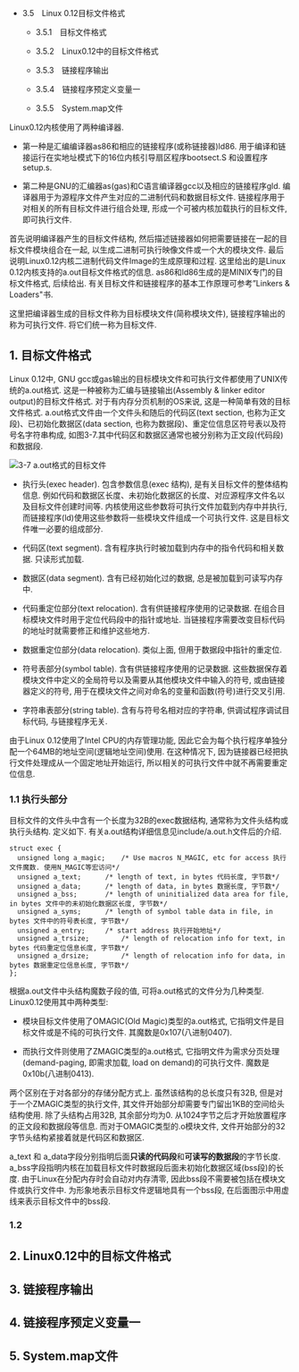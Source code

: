 - 3.5　Linux 0.12目标文件格式

    - 3.5.1　目标文件格式

    - 3.5.2　Linux0.12中的目标文件格式
    
    - 3.5.3　链接程序输出
    
    - 3.5.4　链接程序预定义变量一

    - 3.5.5　System.map文件

Linux0.12内核使用了两种编译器. 

- 第一种是汇编编译器as86和相应的链接程序(或称链接器)ld86. 用于编译和链接运行在实地址模式下的16位内核引导扇区程序bootsect.S 和设置程序setup.s. 

- 第二种是GNU的汇编器as(gas)和C语言编译器gcc以及相应的链接程序gld. 编译器用于为源程序文件产生对应的二进制代码和数据目标文件. 链接程序用于对相关的所有目标文件进行组合处理, 形成一个可被内核加载执行的目标文件, 即可执行文件. 
 
首先说明编译器产生的目标文件结构, 然后描述链接器如何把需要链接在一起的目标文件模块组合在一起, 以生成二进制可执行映像文件或一个大的模块文件. 最后说明Linux0.12内核二进制代码文件Image的生成原理和过程. 这里给出的是Linux 0.12内核支持的a.out目标文件格式的信息. as86和ld86生成的是MINIX专门的目标文件格式, 后续给出. 有关目标文件和链接程序的基本工作原理可参考”Linkers & Loaders"书. 

这里把编译器生成的目标文件称为目标模块文件(简称模块文件), 链接程序输出的称为可执行文件. 将它们统一称为目标文件. 

## 1. 目标文件格式

Linux 0.12中, GNU gcc或gas输出的目标模块文件和可执行文件都使用了UNIX传统的a.out格式. 这是一种被称为汇编与链接输出(Assembly & linker editor output)的目标文件格式. 对于有内存分页机制的OS来说, 这是一种简单有效的目标文件格式. a.out格式文件由一个文件头和随后的代码区(text section, 也称为正文段)、已初始化数据区(data section, 也称为数据段)、重定位信息区符号表以及符号名字符串构成, 如图3-7.其中代码区和数据区通常也被分别称为正文段(代码段)和数据段. 

![3-7 a.out格式的目标文件](images/3.png)

- 执行头(exec header). 包含参数信息(exec 结构), 是有关目标文件的整体结构信息. 例如代码和数据区长度、未初始化数据区的长度、对应源程序文件名以及目标文件创建时间等. 内核使用这些参数将可执行文件加载到内存中并执行, 而链接程序(ld)使用这些参数将一些模块文件组成一个可执行文件. 这是目标文件唯一必要的组成部分. 

- 代码区(text segment). 含有程序执行时被加载到内存中的指令代码和相关数据. 只读形式加载.  

- 数据区(data segment). 含有已经初始化过的数据, 总是被加载到可读写内存中.  

- 代码重定位部分(text relocation). 含有供链接程序使用的记录数据. 在组合目标模块文件时用于定位代码段中的指针或地址. 当链接程序需要改变目标代码的地址时就需要修正和维护这些地方. 

- 数据重定位部分(data relocation). 类似上面, 但用于数据段中指针的重定位. 

- 符号表部分(symbol table). 含有供链接程序使用的记录数据. 这些数据保存着模块文件中定义的全局符号以及需要从其他模块文件中输入的符号, 或由链接器定义的符号, 用于在模块文件之间对命名的变量和函数(符号)进行交叉引用. 

- 字符串表部分(string table). 含有与符号名相对应的字符串, 供调试程序调试目标代码, 与链接程序无关. 

由于Linux 0.12使用了Intel CPU的内存管理功能, 因此它会为每个执行程序单独分配一个64MB的地址空间(逻辑地址空间)使用. 在这种情况下, 因为链接器已经把执行文件处理成从一个固定地址开始运行, 所以相关的可执行文件中就不再需要重定位信息. 

### 1.1 执行头部分

目标文件的文件头中含有一个长度为32B的exec数据结构, 通常称为文件头结构或执行头结构. 定义如下. 有关a.out结构详细信息见include/a.out.h文件后的介绍. 

```
struct exec {                                                                                                                                                                                              
  unsigned long a_magic;    /* Use macros N_MAGIC, etc for access 执行文件魔数. 使用N_MAGIC等宏访问*/
  unsigned a_text;      /* length of text, in bytes 代码长度, 字节数*/
  unsigned a_data;      /* length of data, in bytes 数据长度, 字节数*/
  unsigned a_bss;       /* length of uninitialized data area for file, in bytes 文件中的未初始化数据区长度, 字节数*/
  unsigned a_syms;      /* length of symbol table data in file, in bytes 文件中的符号表长度, 字节数*/
  unsigned a_entry;     /* start address 执行开始地址*/
  unsigned a_trsize;        /* length of relocation info for text, in bytes 代码重定位信息长度, 字节数*/
  unsigned a_drsize;        /* length of relocation info for data, in bytes 数据重定位信息长度, 字节数*/
};
```

根据a.out文件中头结构魔数子段的值, 可将a.out格式的文件分为几种类型. Linux0.12使用其中两种类型: 

- 模块目标文件使用了OMAGIC(Old Magic)类型的a.out格式, 它指明文件是目标文件或是不纯的可执行文件. 其魔数是0x107(八进制0407). 

- 而执行文件则使用了ZMAGIC类型的a.out格式, 它指明文件为需求分页处理(demand-paging, 即需求加载, load on demand)的可执行文件. 魔数是0x10b(八进制0413). 

两个区别在于对各部分的存储分配方式上. 虽然该结构的总长度只有32B, 但是对于一个ZMAGIC类型的执行文件, 其文件开始部分却需要专门留出1KB的空间给头结构使用. 除了头结构占用32B, 其余部分均为0. 从1024字节之后才开始放置程序的正文段和数据段等信息. 而对于OMAGIC类型的.o模块文件, 文件开始部分的32字节头结构紧接着就是代码区和数据区. 

a_text 和 a_data字段分别指明后面**只读的代码段**和**可读写的数据段**的字节长度. a_bss字段指明内核在加载目标文件时数据段后面未初始化数据区域(bss段)的长度. 由于Linux在分配内存时会自动对内存清零, 因此bss段不需要被包括在模块文件或执行文件中. 为形象地表示目标文件逻辑地具有一个bss段, 在后面图示中用虚线来表示目标文件中的bss段. 


### 1.2 

## 2. Linux0.12中的目标文件格式

## 3. 链接程序输出

## 4. 链接程序预定义变量一

## 5. System.map文件